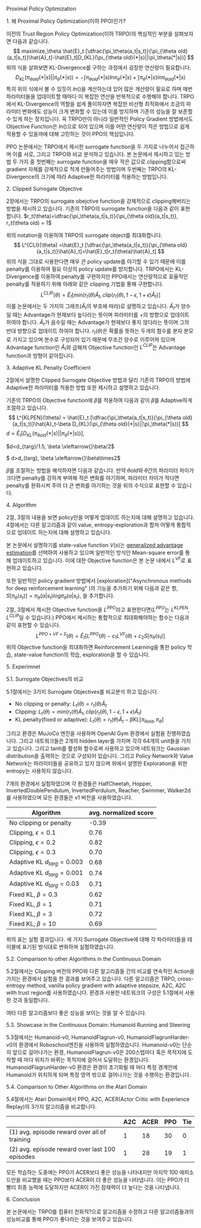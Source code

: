 Proximal Policy Optimization

1\. 왜 Proximal Policy Optimization(이하 PPO)인가?

이전의 Trust Region Policy Optimization(이하 TRPO)의 핵심적인 부분을 살펴보자면 다음과 같습니다.
$$
maximize_\theta \hat{E}_t [\dfrac{\pi_\theta(a_t|s_t)}{\pi_{\theta old}(a_t|s_t)}\hat{A}_t]-\hat{E}_t[D_{KL}(\pi_{\theta old}(*|s)||\pi_\theta(*|s))]
$$
위의 식을 살펴보면 KL-Divergence를 구하는 과정에서 굉장한 연산량이 필요합니다.
$$
D_{KL}(\pi_{\theta old}(*|s)||\pi_\theta(*|s)) = -\int{\pi_{\theta old}(*|s)ln\pi_\theta(*|s)}+\int{\pi_\theta(*|s)ln\pi_{\theta old}(*|s)}
$$
특히 위의 식에서 볼 수 있듯이 $ln()$을 계산하는데 있어 많은 계산량이 필요로 하며 매번 파라미터들을 업데이트할 때마다 이 복잡한 연산을 반복적으로 수행해야 합니다. TRPO에서 KL-Divergence의 역할을 쉽게 풀이하자면 복잡한 비선형 최적화에서 조금의 파라미터 변화에도 성능이 크게 변화할 수 있는데 이를 방지하며 기존의 성능을 잘 보존할 수 있게 하는 장치입니다. 꼭 TRPO만이 아니라 일반적인 Policy Gradient 방법에서도 Objective Function은 $ln()$으로 되어 있으며 이를 어떤 연산량이 적은 방법으로 쉽게 적용할 수 있을까에 대해 고민하는 것이 PPO의 핵심입니다.

PPO 논문에서는 TRPO에서 제시한 surrogate function을 두 가지로 나누어서 접근하며 이를 서로, 그리고 TRPO와 비교 분석하고 있습니다. 본 논문에서 제시하고 있는 방법 두 가지 중 첫번째는 surrogate function을 매우 작은 값으로 clipping함으로써 gradient 자체를 강제적으로 적게 만들어주는 방법이며 두번째는 TRPO의 KL-Divergence의 크기에 따라 Adaptive한 파라미터를 적용하는 방법입니다.

2\. Clipped Surrogate Objective

2장에서는 TRPO의 surrogate obejctive function을 강제적으로 clipping해버리는 방법을 제시하고 있습니다. 기존의 TRPO의 surrogate function을 다음과 같이 표현합니다. $r_t(\theta)=\dfrac{\pi_\theta(a_t|s_t)}{\pi_{\theta old}(a_t|s_t)}, r_t(\theta old) = 1$

위의 notation을 이용하여 TRPO의 surrogate object를 최대화합니다.
$$
L^{CLI}(\theta) =\hat{E}_t [\dfrac{\pi_\theta(a_t|s_t)}{\pi_{\theta old}(a_t|s_t)}\hat{A}_t]=\hat{E}_t[r_t(\theta)\hat{A}_t]
$$
위의 식을 그대로 사용한다면 매우 큰 policy update를 야기할 수 있기 때문에 이를 penalty를 이용하여 필요 이상의 policy update를 방지합니다. TRPO에서는 KL-Divergence를 이용하여 penalty를 구현하지만 PPO에서는 연산량적으로 효율적인 penalty를 적용하기 위해 아래와 같은 clipping 기법을 통해 구현합니다.
$$
L^{CLIP}(\theta) = \hat{E}_t [min(r_t(\theta)\hat{A}_t, clip(r_t(\theta), 1-\epsilon, 1+\epsilon)\hat{A}_t)]
$$
이를 논문에서는 두 가지의 그래프($\hat{A}_t$의 부호에 따라)로 설명하고 있습니다.  $\hat{A}_t$가 양수일 때는 Advantage가 현재보다 높다라는 뜻이며 파라미터를 +의 방향으로 업데이트 하여야 합니다. $\hat{A}_t$가 음수일 때는 Advantage가 현재보다 좋지 않다라는 뜻이며 그의 반대 방향으로 업데이트 하여야 합니다. $r_t(\theta)$은 확률을 뜻하는 두개의 함수를 분자 분모로 가지고 있으며 분수로 구성되어 있기 때문에 무조건 양수로 이루어져 있으며 Advantage function인 $\hat{A}_t$와 곱해져 Objective function인 $L^{CLIP}$은 Advantage function과 방향이 같아집니다.

3\. Adaptive KL Penalty Coefficient

2절에서 설명한 Clipped Surrogate Objective 방법과 달리 기존의 TRPO의 방법에 Adaptive한 파라미터를 적용한 방법 또한 제시하고 설명하고 있습니다.

기존의 TRPO의 Objective function에 $\beta$를 적용하여 다음과 같이 $\beta$를 Adaptive하게 조절하고 있습니다.
$$
L^{KLPEN}(\theta) = \hat{E}_t [\dfrac{\pi_\theta(a_t|s_t)}{\pi_{\theta old}(a_t|s_t)}\hat{A}_t-\beta D_{KL}(\pi_{\theta old}(*|s)||\pi_\theta(*|s))]
$$
$d = \hat{E}_t[ D_{KL}(\pi_{\theta old}(*|s)||\pi_\theta(*|s))]$, 

$d<d_{targ}/1.5, \beta \xleftarrow{}\beta/2$ 

$ d>d_{targ}, \beta \xleftarrow{}\beta\times2$

$\beta$를 조절하는 방법을 해석하자면 다음과 같습니다. 만약 $\theta old$와 $\theta$간의 파라미터 차이가 크다면 penalty를 강하게 부여해 적은 변화를 야기하며, 파라미터 차이가 적다면 penalty를 완화시켜 주어 더 큰 변화를 야기하는 것을 위의 수식으로 표현할 수 있습니다.

4\. Algorithm

2절, 3절의 내용을 보면 policy만을 어떻게 업데이트 하는지에 대해 설명하고 있습니다. 4절에서는 다른 알고리즘과 같이 value, entropy-exploration과 합쳐 어떻게 통합적으로 업데이트 하는지에 대해 설명하고 있습니다.

본 논문에서 설명하기를 state-value function $V(s)$는 [generalized advantage estimation](https://arxiv.org/abs/1506.02438)를 선택하여 사용하고 있으며 일반적인 방식인 Mean-square error를 통해 업데이트하고 있습니다. 이에 대한 Objective function은 본 논문 내에서 $L^{VF}$로 표현하고 있습니다.

또한 일반적인 policy gradient 방법에서 [exploration]("Asynchronous methods for deep reinforcement learning" )의 기능을 추가하기 위해 다음과 같은 항, $S[\pi_\theta(s_t)]=\pi_\theta(a|s_t)log\pi_\theta(a|s_t)$, 을 추가합니다. 

2절, 3절에서 제시한 Objective function을 $L^{PPO}$라고 표현한다면($L^{PPO}$는 $L^{KLPEN}$, $L^{CLIP}$일 수 있습니다.) PPO에서 제시하는 통합적으로 최대화해야하는 함수는 다음과 같이 표현할 수 있습니다.
$$
L^{PPO+VF+S}(\theta) = \hat{E}_t[L^{PPO}(\theta)-c_1L^{VF}(\theta)+c_2S[\pi_\theta(s_t)]
$$
위의 Objective function을 최대화하면 Reinforcement Learning을 통한 policy 학습, state-value function의 학습, exploration을 할 수 있습니다.

5\. Experimnet

5.1\. Surrogate Objectives의 비교

5.1절에서는 3가지 Surrogate Objectives를 비교분석 하고 있습니다.

* No clipping or penalty: $L_t(\theta) = r_t(\theta)\hat{A}_t$
* Clipping: $L_t(\theta) = min(r_t(\theta)\hat{A}_t, clip(r_t(\theta), 1-\epsilon,1+\epsilon)\hat{A}_t)$
* KL penalty(fixed or adaptive): $L_t(\theta)=r_t(\theta)\hat{A}_t-\beta KL[\pi_{\theta old}, \pi_\theta]$

그리고 환경은 MuJoCo 엔진을 사용하며 OpenAI Gym 환경에서 실험을 진행하였습니다. 그리고 네트워크들은 2개의 hidden layer를 가지며 각각 64개의 unit들을 가지고 있습니다. 그리고 tanh를 활성화 함수로써 사용하고 있으며 네트워크는 Gaussian distribution을 출력하는 것으로 구성되어 있습니다. 그리고 Policy Network와 Value Network는 파라미터들을 공유하고 있지 않으며 위에서 설명한 Exploration을 위한 entropy는 사용하지 않습니다.

7개의 환경에서 실험하였으며 각 환경들은 HalfCheetah, Hopper, InvertedDoublePendulum, InvertedPerdulum, Reacher, Swimmer, Walker2d를 사용하였으며 모든 환경들은 v1 버전을 사용하였습니다.

| Algorithm                      | avg. normalized score |
| ------------------------------ | --------------------- |
| No clipping or penalty         | -0.39                 |
| Clipping, $\epsilon=0.1$       | 0.76                  |
| Clipping, $\epsilon=0.2$       | 0.82                  |
| Clipping, $\epsilon=0.3$       | 0.70                  |
| Adaptive KL $d_{targ}=0.003$   | 0.68                  |
| Adaptive KL $d_{targ} = 0.001$ | 0.74                  |
| Adaptive KL  $d_{targ} = 0.03$ | 0.71                  |
| Fixed KL, $\beta=0.3$          | 0.62                  |
| Fixed KL, $\beta=1$            | 0.71                  |
| Fixed KL, $\beta=3$            | 0.72                  |
| Fixed KL, $\beta=10$           | 0.69                  |

위의 표는 실험 결과입니다. 세 가지 Surrogate Objective에 대해 각 파라미터들을 테이블에 표기된 방식대로 변화하며 실험하였습니다. 

5.2\. Comparison to other Algorithms in the Continuous Domain

5.2절에서는 Clipping 버전의 PPO와 다른 알고리즘들 간의 비교를 연속적인 Action을 가지는 환경에서 실험을 한 결과를 보여주고 있습니다. 다른 알고리즘은 TRPO, cross-entropy method, vanilla policy gradient with adaptive stepsize, A2C, A2C with trust region를 사용하였습니다. 환경과 사용한 네트워크의 구성은 5.1절에서 사용한 것과 동일합니다.

여타 다른 알고리즘보다 좋은 성능을 보이는 것을 알 수 있습니다.

5.3\. Showcase in the Continuous Domain: Humanoid Running and Steering

5.3절에서는 Humanoid-v0, HumanoidFlagrun-v0, HumanoidFlagrunHarder-v0의 환경에서 Roboschool엔진을 사용하여 실험하였습니다. Humanoid-v0는 단순히 앞으로 걸어나가는 환경, HumanoidFlagrun-v0은 200스텝마다 혹은 목적지에 도착할 때 마다 위치가 바뀌는 목적지에 걸어서 도달하는 환경입니다. HumanoidFlagrunHarder-v0 환경은 환경이 초기화될 때 마다 특정 경계안에 Humanoid가 위치하게 되며 특정 영역 밖으로 걸어나가는 것을 수행하는 환경입니다.

5.4\. Comparison to Other Algorithms on the Atari Domain

5.4절에서는 Atari Domain에서 PPO, A2C, ACER(Actor Critic with Experience Replay)의 3가지 알고리즘을 비교합니다.

|                                                | A2C  | ACER | PPO  | Tie  |
| ---------------------------------------------- | ---- | ---- | ---- | ---- |
| (1) avg. episode reward over all of training   | 1    | 18   | 30   | 0    |
| (2) avg. episode reward over last 100 episodes | 1    | 28   | 19   | 1    |

모든 학습하는 도중에는 PPO가 ACER보다 좋은 성능을 나타내지만 마지막 100 에피소드만을 비교했을 때는 PPO보다 ACER이 더 좋은 성능을 나타냅니다. 이는 PPO가 더 빨리 최종 능력에 도달하지만 ACER이 가진 잠재력이 더 높다는 것을 나타냅니다.

6\. Conclusion

본 논문에서는 TRPO를 컴퓨터 친화적?으로 알고리즘을 수정하고 다른 알고리즘들과의 성능비교를 통해 PPO가 좋다라는 것을 보여주고 있습니다.